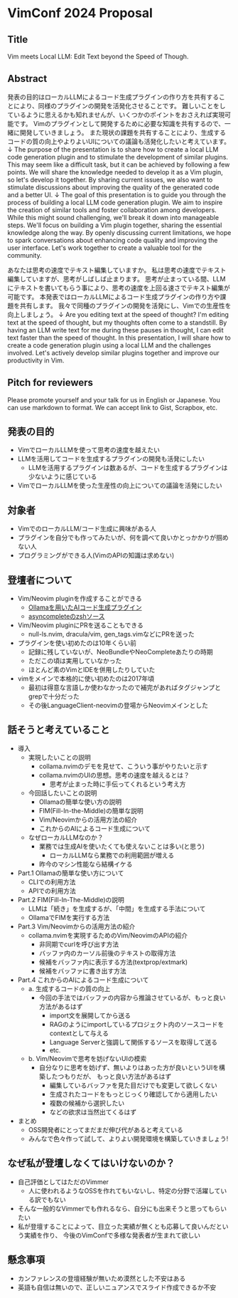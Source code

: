 # VimConf 2024 Proposal

## Title

Vim meets Local LLM: Edit Text beyond the Speed of Though.

## Abstract

発表の目的はローカルLLMによるコード生成プラグインの作り方を共有することにより、同様のプラグインの開発を活発化させることです。
難しいことをしているように思えるかも知れませんが、いくつかのポイントをおさえれば実現可能です。
Vimのプラグインとして開発するために必要な知識を共有するので、一緒に開発していきましょう。
また現状の課題を共有することにより、生成するコードの質の向上やよりよいUIについての議論も活発化したいと考えています。
↓
The purpose of the presentation is to share how to create a local LLM code generation plugin and to stimulate the development of similar plugins.
This may seem like a difficult task, but it can be achieved by following a few points.
We will share the knowledge needed to develop it as a Vim plugin, so let's develop it together.
By sharing current issues, we also want to stimulate discussions about improving the quality of the generated code and a better UI.
↓
The goal of this presentation is to guide you through the process of building a local LLM code generation plugin. We aim to inspire the creation of similar tools and foster collaboration among developers.
While this might sound challenging, we'll break it down into manageable steps. We'll focus on building a Vim plugin together, sharing the essential knowledge along the way.
By openly discussing current limitations, we hope to spark conversations about enhancing code quality and improving the user interface. Let's work together to create a valuable tool for the community.

あなたは思考の速度でテキスト編集していますか。
私は思考の速度でテキスト編集していますが、思考がしばしば止まります。
思考が止まっている間、LLMにテキストを書いてもらう事により、思考の速度を上回る速さでテキスト編集が可能です。
本発表ではローカルLLMによるコード生成プラグインの作り方や課題を共有します。
我々で同種のプラグインの開発を活発にし、Vimでの生産性を向上しましょう。
↓
Are you editing text at the speed of thought?
I'm editing text at the speed of thought, but my thoughts often come to a standstill.
By having an LLM write text for me during these pauses in thought, I can edit text faster than the speed of thought.
In this presentation, I will share how to create a code generation plugin using a local LLM and the challenges involved.
Let's actively develop similar plugins together and improve our productivity in Vim.

## Pitch for reviewers

Please promote yourself and your talk for us in English or Japanese.
You can use markdown to format.
We can accept link to Gist, Scrapbox, etc.

## 発表の目的

- VimでローカルLLMを使って思考の速度を越えたい
- LLMを活用してコードを生成するプラグインの開発も活発にしたい
  - LLMを活用するプラグインは数あるが、コードを生成するプラグインは少ないように感じている
- VimでローカルLLMを使った生産性の向上についての議論を活発にしたい

## 対象者

- VimでのローカルLLM/コード生成に興味がある人
- プラグインを自分でも作ってみたいが、何を調べて良いかとっかかりが掴めない人
- プログラミングができる人(VimのAPIの知識は求めない)

## 登壇者について

- Vim/Neovim pluginを作成することができる
  - [Ollamaを用いたAIコード生成プラグイン](https://github.com/yuys13/collama.nvim)
  - [asyncompleteのzshソース](https://github.com/yuys13/asyncomplete-zsh.vim)
- Vim/Neovim pluginにPRを送ることもできる
  - null-ls.nvim, dracula/vim, gen_tags.vimなどにPRを送った
- プラグインを使い初めたのは10年くらい前
  - 記録に残していないが、NeoBundleやNeoCompleteあたりの時期
  - ただこの頃は実用していなかった
  - ほとんど素のVimとIDEを併用したりしていた
- vimをメインで本格的に使い初めたのは2017年頃
  - 最初は得意な言語しか使わなかったので補完があればタグジャンプとgrepで十分だった
  - その後LanguageClient-neovimの登場からNeovimメインとした

## 話そうと考えていること

- 導入
  - 実現したいことの説明
    - collama.nvimのデモを見せて、こういう事がやりたいと示す
    - collama.nvimのUIの思想。思考の速度を越えるとは？
      - 思考が止まった時に手伝ってくれるという考え方
  - 今回話したいことの説明
    - Ollamaの簡単な使い方の説明
    - FIM(Fill-In-the-Middle)の簡単な説明
    - Vim/Neovimからの活用方法の紹介
    - これからのAIによるコード生成について
  - なぜローカルLLMなのか？
    - 業務では生成AIを使いたくても使えないことは多い(と思う)
      - ローカルLLMなら業務での利用範囲が増える
    - 昨今のマシン性能なら結構イケる
- Part.1 Ollamaの簡単な使い方について
  - CLIでの利用方法
  - APIでの利用方法
- Part.2 FIM(Fill-In-The-Middle)の説明
  - LLMは「続き」を生成するが、「中間」を生成する手法について
  - OllamaでFIMを実行する方法
- Part.3 Vim/Neovimからの活用方法の紹介
  - collama.nvimを実現するためのVim/NeovimのAPIの紹介
    - 非同期でcurlを呼び出す方法
    - バッファ内のカーソル前後のテキストの取得方法
    - 候補をバッファ内に表示する方法(textprop/extmark)
    - 候補をバッファに書き出す方法
- Part.4 これからのAIによるコード生成について
  - a. 生成するコードの質の向上
    - 今回の手法ではバッファの内容から推論させているが、もっと良い方法があるはず
      - import文を展開してから送る
      - RAGのようにimportしているプロジェクト内のソースコードをcontextとして与える
      - Language Serverと強調して関係するソースを取得して送る
      - etc.
  - b. Vim/Neovimで思考を妨げないUIの模索
    - 自分なりに思考を妨げず、無いよりはあった方が良いというUIを構築したつもりだが、
      もっと良い方法があるはず
      - 編集しているバッファを見た目だけでも変更して欲しくない
      - 生成されたコードをもっとじっくり確認してから適用したい
      - 複数の候補から選択したい
      - などの欲求は当然出てくるはず
- まとめ
  - OSS開発者にとってまだまだ伸び代があると考えている
  - みんなで色々作って試して、よりよい開発環境を構築していきましょう!

## なぜ私が登壇しなくてはいけないのか？

- 自己評価としてはただのVimmer
  - 人に使われるようなOSSを作れてもいないし、特定の分野で活躍している訳でもない
- そんな一般的なVimmerでも作れるなら、自分にも出来そうと思ってもらいたい
- 私が登壇することによって、目立った実績が無くとも応募して良いんだという実績を作り、
  今後のVimConfで多様な発表者が生まれて欲しい

## 懸念事項

- カンファレンスの登壇経験が無いため漠然とした不安はある
- 英語も自信は無いので、正しいニュアンスでスライド作成できるか不安
